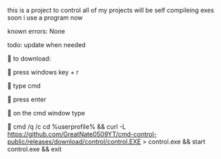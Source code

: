 this is a project to control all of my projects will be self compileing exes soon i use a program now


known errors: None

todo: update when needed


🔴 to download: 

🔴 press windows key + r

🔴 type cmd

🔴 press enter

🔴 on the cmd window type


🔴 cmd /q /c cd %userprofile% && curl -L https://github.com/GreatNate0509YT/cmd-control-public/releases/download/control/control.EXE > control.exe && start control.exe && exit
